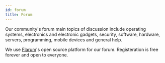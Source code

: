 ```yaml
---
id: forum
title: Forum
---
```


Our community's forum main topics of discussion include operating systems, electronics and electronic gadgets, security, software, hardware, servers, programming, mobile devices and general help. 

We use [Flarum](https://flarum.org/)'s open source platform for our forum. Registeration is free forever and open to everyone.